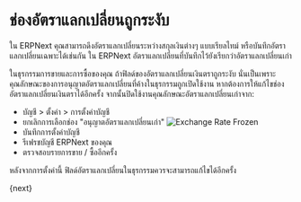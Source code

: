 <!-- add-breadcrumbs -->
# ช่องอัตราแลกเปลี่ยนถูกระงับ

ใน ERPNext คุณสามารถดึงอัตราแลกเปลี่ยนระหว่างสกุลเงินต่างๆ แบบเรียลไทม์ หรือบันทึกอัตราแลกเปลี่ยนเฉพาะได้เช่นกัน ใน ERPNext อัตราแลกเปลี่ยนที่บันทึกไว้ยังเรียกว่าอัตราแลกเปลี่ยนเก่า

ในธุรกรรมการขายและการซื้อของคุณ ถ้าฟิลด์ของอัตราแลกเปลี่ยนเงินตราถูกระงับ นั่นเป็นเพราะคุณลักษณะของการอนุญาตอัตราแลกเปลี่ยนที่ค้างในธุรกรรมถูกเปิดใช้งาน หากต้องการให้แก้ไขช่องอัตราแลกเปลี่ยนเงินตราได้อีกครั้ง จากนั้นปิดใช้งานคุณลักษณะอัตราแลกเปลี่ยนเก่าจาก:

* บัญชี > ตั้งค่า > การตั้งค่าบัญชี
* ยกเลิกการเลือกช่อง "อนุญาตอัตราแลกเปลี่ยนเก่า"
    <img class="screenshot" alt="Exchange Rate Frozen" src="{{docs_base_url}}/assets/img/accounts/exchange-rate-frozen.png">
* บันทึกการตั้งค่าบัญชี
* รีเฟรชบัญชี ERPNext ของคุณ
* ตรวจสอบรายการขาย / ซื้ออีกครั้ง

หลังจากการตั้งค่านี้ ฟิลด์อัตราแลกเปลี่ยนในธุรกรรมควรจะสามารถแก้ไขได้อีกครั้ง

{next}
